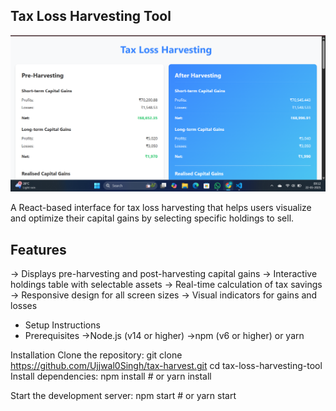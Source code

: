 Tax Loss Harvesting Tool
--------------------------
![image alt](https://github.com/Ujjwal0Singh/Tax-harvest/blob/main/Screenshot%20(199).png?raw=true)

A React-based interface for tax loss harvesting that helps users visualize and optimize their capital gains by selecting specific holdings to sell.

Features
--------
-> Displays pre-harvesting and post-harvesting capital gains
-> Interactive holdings table with selectable assets
-> Real-time calculation of tax savings
-> Responsive design for all screen sizes
-> Visual indicators for gains and losses

* Setup Instructions
* Prerequisites
  ->Node.js (v14 or higher)
  ->npm (v6 or higher) or yarn

Installation
Clone the repository: git clone https://github.com/Ujjwal0Singh/tax-harvest.git
                      cd tax-loss-harvesting-tool  
Install dependencies: npm install # or yarn install

Start the development server: npm start # or yarn start
